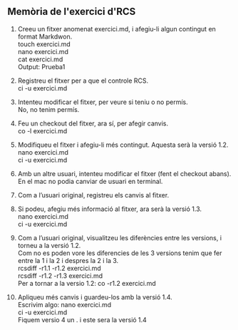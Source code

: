 ## Memòria de l'exercici d'RCS 

1. Creeu un fitxer anomenat exercici.md, i afegiu-li algun contingut en format Markdwon.  
touch exercici.md  
nano exercici.md  
cat exercici.md  
Output: Prueba1  

2. Registreu el fitxer per a que el controle RCS.  
ci -u exercici.md  

3. Intenteu modificar el fitxer, per veure si teniu o no permís.  
No, no tenim permís.

4. Feu un checkout del fitxer, ara sí, per afegir canvis.  
co -l exercici.md

5. Modifiqueu el fitxer i afegiu-li més contingut. Aquesta serà la versió 1.2.  
nano exercici.md  
ci -u exercici.md 

6. Amb un altre usuari, intenteu modificar el fitxer (fent el checkout abans).  
En el mac no podia canviar de usuari en terminal.  

7. Com a l’usuari original, registreu els canvis al fitxer.  


8. Si podeu, afegiu més informació al fitxer, ara serà la versió 1.3.  
nano exercici.md  
ci -u exercici.md  

9. Com a l’usuari original, visualitzeu les diferències entre les versions, i torneu a la versió 1.2.  
Com no es poden vore les diferencies de les 3 versions tenim que fer entre la 1 i la 2 i despres la 2 i la 3.  
rcsdiff -r1.1 -r1.2 exercici.md  
rcsdiff -r1.2 -r1.3 exercici.md  
Per a tornar a la versio 1.2: co -r1.2 exercici.md
10. Apliqueu més canvis i guardeu-los amb la versió 1.4.  
Escrivim algo:
nano exercici.md  
ci -u exercici.md  
Fiquem versio 4 un . i este sera la versió 1.4
